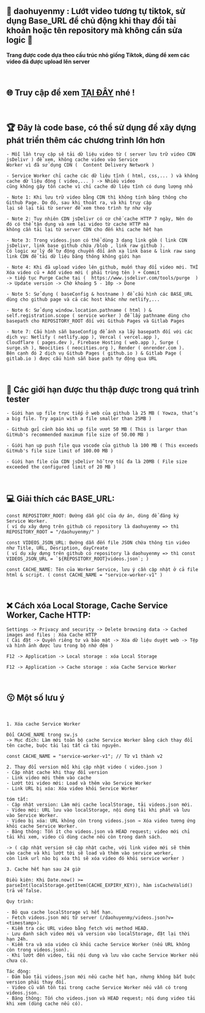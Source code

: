 ## 🚀 **daohuyenmy : Lướt video tương tự tiktok, sử dụng Base_URL để chủ động khi thay đổi tài khoản hoặc tên repository mà không cần sửa logic** 🚀

**Trang được code dựa theo cấu trúc nhỏ giống Tiktok, dùng để xem các video đã được upload lên server**

</br>

## 🌐 Truy cập để xem [TẠI ĐÂY](https://tongtrankien1605.github.io/daohuyenmy) nhé !

</br>

## 🏆 Đây là code base, có thể sử dụng để xây dựng phát triển thêm các chương trình lớn hơn

    - Mỗi lần truy cập sẽ tải dữ liệu video từ ( server lưu trữ video CDN jsDelivr ) để xem, không cache video vào Service
    Worker vì đã sử dụng CDN (  Content Delivery Network )

    - Service Worker chỉ cache các dữ liệu tĩnh ( html, css,... ) và không cache dữ liệu động ( video,... ) -> Nhiều video
    cũng không gây tốn cache vì chỉ cache dữ liệu tĩnh có dung lượng nhỏ

    - Note 1: Khi lưu trữ video bằng CDN thì không tính băng thông cho Github Page. Do đó, sau khi thoát ra, và khi truy cập
    lại sẽ lại tải từ server để xem theo trình tự như vậy

    - Note 2: Tuy nhiên CDN jsDelivr có cơ chế cache HTTP 7 ngày, Nên do đó có thể tận dụng và xem lại video từ cache HTTP mà
    không cần tải lại từ server CDN cho đến khi cache hết hạn

    - Note 3: Trong videos.json có thể dùng 3 dạng link gồm ( link CDN jsDelivr, link base github chứa /blob , link raw github ).
    Có logic xử lý để tự động chuyển đổi ánh xạ link base & link raw sang link CDN để tải dữ liệu băng thông không giới hạn

    - Note 4: Khi đã upload video lên github, muốn thay đổi video mới. THÌ Xóa video cũ + Add video mới ( phải trùng tên ) + Commit
    -> tiếp tục Purge Cache tại (  https://www.jsdelivr.com/tools/purge  ) -> Update version -> Chờ khoảng 5 - 10p -> Done

    - Note 5: Sử dụng ( baseConfig & hostname ) để cấu hình các BASE_URL dùng cho github page và cả các host khác như netlify,...

    - Note 6: Sử dụng window.location.pathname ( html ) & self.registration.scope ( service worker ) để lấy pathname dùng cho
    basepath cho REPOSITORY_ROOT đối với Github Pages và Gitlab Pages

    - Note 7: Cấu hình sẵn baseConfig để ánh xạ lấy basepath đối với các dịch vụ: Netlify ( netlify.app ), Vercal ( vercel.app ), 
    Cloudflare ( pages.dev ), Firebase Hosting ( web.app ), Surge ( surge.sh ), Neocities ( neocities.org ), Render ( onrender.com ).
    Bên cạnh đó 2 dịch vụ Github Pages ( github.io ) & Gitlab Page ( gitlab.io ) được cấu hình sẵn base path tự động qua URL

</br>

## 🫣 Các giới hạn được thu thập được trong quá trình tester

    - Giới hạn up file trực tiếp ở web của github là 25 MB ( Yowza, that’s a big file. Try again with a file smaller than 25MB )

    - Github gửi cảnh báo khi up file vượt 50 MB ( This is larger than GitHub's recommended maximum file size of 50.00 MB )

    - Giới hạn up push file qua vscode của github là 100 MB ( This exceeds GitHub's file size limit of 100.00 MB )

    - Giới hạn file của CDN jsDelivr hỗ trợ tối đa là 20MB ( File size exceeded the configured limit of 20 MB )

</br>

## 💻 Giải thích các BASE_URL:

    const REPOSITORY_ROOT: Đường dẫn gốc của dự án, dùng để đăng ký Service Worker.
    ( ví dụ xây dựng trên github có repository là daohuyenmy => thì REPOSITORY_ROOT = "/daohuyenmy/" )

    const VIDEOS_JSON_URL: Đường dẫn đến file JSON chứa thông tin video như Title, URL, Desription, dayCreate
    ( ví dụ xây dựng trên github có repository là daohuyenmy => thì const VIDEOS_JSON_URL = `${REPOSITORY_ROOT}videos.json`; )

    const CACHE_NAME: Tên của Worker Service, lưu ý cần cập nhật ở cả file html & script. ( const CACHE_NAME = "service-worker-v1" )

</br>

## ❌ Cách xóa Local Storage, Cache Service Worker, Cache HTTP:

    Settings -> Privacy and security -> Delete browsing data -> Cached images and files : Xóa Cache HTTP
    ( Cài đặt -> Quyền riêng tư và bảo mật -> Xóa dữ liệu duyệt web -> Tệp và hình ảnh được lưu trong bộ nhớ đệm )

    F12 -> Application -> Local storage : xóa Local Storage

    F12 -> Application -> Cache storage : xóa Cache Service Worker

</br>

## 😗 Một số lưu ý

</br>

    1. Xóa cache Service Worker

    Đổi CACHE_NAME trong sw.js
    -> Mục đích: Làm mới toàn bộ cache Service Worker bằng cách thay đổi tên cache, buộc tải lại tất cả tài nguyên.

    const CACHE_NAME = "service-worker-v1"; // Từ v1 thành v2

    2. Thay đổi version mỗi khi cập nhật video ( video.json )
    - Cập nhật cache khi thay đổi version
    - Link video mới thêm vào cache
    - Lướt tới video mới: Load và thêm vào Service Worker
    - Link URL bị xóa: Xóa video khỏi Service Worker

    tóm tắt:
    - Cập nhật version: Làm mới cache localStorage, tải videos.json mới.
    - Video mới: URL lưu vào localStorage, nội dung tải khi phát và lưu vào Service Worker.
    - Video bị xóa: URL không còn trong videos.json → Xóa video tương ứng khỏi cache Service Worker.
    - Băng thông: Tốn ít cho videos.json và HEAD request; video mới chỉ tải khi xem, video cũ dùng cache nếu còn trong danh sách.

    -> ( cập nhật version sẽ cập nhật cache, với link video mới sẽ thêm vào cache và khi lướt tới sẽ load và thêm vào service worker,
    còn link url nào bị xóa thì sẽ xóa video đó khỏi service worker )

    3. Cache hết hạn sau 24 giờ

    Điều kiện: Khi Date.now() >= parseInt(localStorage.getItem(CACHE_EXPIRY_KEY)), hàm isCacheValid() trả về false.

    Quy trình:

    - Bỏ qua cache localStorage vì hết hạn.
    - Fetch videos.json mới từ server (/daohuyenmy/videos.json?v=<timestamp>).
    - Kiểm tra các URL video bằng fetch với method HEAD.
    - Lưu danh sách video mới và version vào localStorage, đặt lại thời hạn 24h.
    - Kiểm tra và xóa video cũ khỏi cache Service Worker (nếu URL không còn trong videos.json).
    - Khi lướt đến video, tải nội dung và lưu vào cache Service Worker nếu chưa có.

    Tác động:
    - Đảm bảo tải videos.json mới nếu cache hết hạn, nhưng không bắt buộc version phải thay đổi.
    - Video cũ vẫn tồn tại trong cache Service Worker nếu vẫn có trong videos.json.
    - Băng thông: Tốn cho videos.json và HEAD request; nội dung video tải khi xem (dùng cache nếu có).
